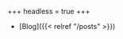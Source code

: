 +++
headless = true
+++

<!-- - [Docs]({{< relref "/docs/" >}}) -->
- [Blog]({{< relref "/posts" >}})
